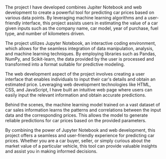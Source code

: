The project I have developed combines Jupiter Notebook and web development to create a powerful tool for predicting car prices based on various data points. By leveraging machine learning algorithms and a user-friendly interface, this project assists users in estimating the value of a car given inputs such as the company name, car model, year of purchase, fuel type, and number of kilometers driven.

The project utilizes Jupyter Notebook, an interactive coding environment, which allows for the seamless integration of data manipulation, analysis, and machine learning techniques. By employing libraries such as Pandas, NumPy, and Scikit-learn, the data provided by the user is processed and transformed into a format suitable for predictive modeling.

The web development aspect of the project involves creating a user interface that enables individuals to input their car's details and obtain an estimated price. Leveraging web development technologies like HTML, CSS, and JavaScript, I have built an intuitive web page where users can easily input the relevant information and obtain accurate predictions.

Behind the scenes, the machine learning model trained on a vast dataset of car sales information learns the patterns and correlations between the input data and the corresponding prices. This allows the model to generate reliable predictions for car prices based on the provided parameters.

By combining the power of Jupyter Notebook and web development, this project offers a seamless and user-friendly experience for predicting car prices. Whether you are a car buyer, seller, or simply curious about the market value of a particular vehicle, this tool can provide valuable insights and assist you in making informed decisions.
